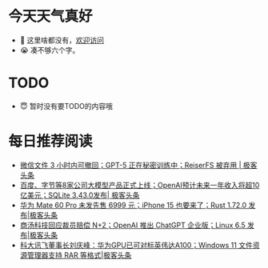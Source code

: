 # 今天天气真好
- 👋 这里啥都没有，[欢迎访问](https://zhangfeng-ola.github.io/)
- 😭 凑不够六个字。
<!---
- 👀 I’m interested in ...
- 🌱 I’m currently learning ...
- 💞️ I’m looking to collaborate on ...
- 📫 How to reach me ...
- 😇 I'm doing something ...

--->

# TODO 
- 😇 暂时没有要TODO的内容哦

<!---
zhangfeng-ola/zhangfeng-ola is a ✨ special ✨ repository because its `README.md` (this file) appears on your GitHub profile.
You can click the Preview link to take a look at your changes.
--->

# 每日推荐阅读
<!-- BLOG-POST-LIST:START -->
- [微信文件 3 小时内可撤回；GPT-5 正在秘密训练中；ReiserFS 被弃用 | 极客头条](https://blog.csdn.net/weixin_39786569/article/details/132662617)
- [百度、字节等8家公司大模型产品正式上线；OpenAI预计未来一年收入将超10亿美元；SQLite 3.43.0发布| 极客头条](https://blog.csdn.net/weixin_39786569/article/details/132596360)
- [华为 Mate 60 Pro 未发先售 6999 元；iPhone 15 也要来了；Rust 1.72.0 发布|极客头条](https://blog.csdn.net/weixin_39786569/article/details/132576338)
- [商汤科技回应裁员赔偿 N+2；OpenAI 推出 ChatGPT 企业版；Linux 6.5 发布|极客头条](https://blog.csdn.net/weixin_39786569/article/details/132554931)
- [科大讯飞董事长刘庆峰：华为GPU已可对标英伟达A100；Windows 11 文件资源管理器支持 RAR 等格式|极客头条](https://blog.csdn.net/weixin_39786569/article/details/132532618)
<!-- BLOG-POST-LIST:END -->

